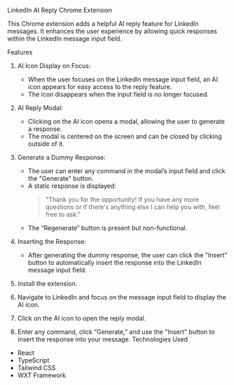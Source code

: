 

 LinkedIn AI Reply Chrome Extension

This Chrome extension adds a helpful AI reply feature for LinkedIn messages. It enhances the user experience by allowing quick responses within the LinkedIn message input field.

Features

1. AI Icon Display on Focus: 
   - When the user focuses on the LinkedIn message input field, an AI icon appears for easy access to the reply feature.
   - The icon disappears when the input field is no longer focused.

2. AI Reply Modal: 
   - Clicking on the AI icon opens a modal, allowing the user to generate a response. 
   - The modal is centered on the screen and can be closed by clicking outside of it.

3. Generate a Dummy Response: 
   - The user can enter any command in the modal’s input field and click the "Generate" button.
   - A static response is displayed: 
     > "Thank you for the opportunity! If you have any more questions or if there's anything else I can help you with, feel free to ask."
   - The “Regenerate” button is present but non-functional.

4. Inserting the Response: 
   - After generating the dummy response, the user can click the "Insert" button to automatically insert the response into the LinkedIn message input field.



1. Install the extension.
2. Navigate to LinkedIn and focus on the message input field to display the AI icon.
3. Click on the AI icon to open the reply modal.
4. Enter any command, click “Generate,” and use the "Insert" button to insert the response into your message.
 Technologies Used

- React
- TypeScript
- Tailwind CSS
- WXT Framework


